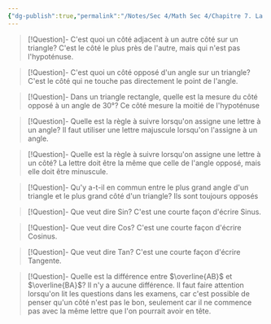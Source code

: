 ```yaml
---
{"dg-publish":true,"permalink":"/Notes/Sec 4/Math Sec 4/Chapitre 7. La trigonométrie/Vocabulaire Important   autres infos/"}
---
```



>[!Question]- C'est quoi un côté adjacent à un autre côté sur un triangle?
>C'est le côté le plus près de l'autre, mais qui n'est pas l'hypoténuse.

>[!Question]- C'est quoi un côté opposé d'un angle sur un triangle?
>C'est le côté qui ne touche pas directement le point de l'angle.

>[!Question]- Dans un triangle rectangle, quelle est la mesure du côté opposé à un angle de 30°?
>Ce côté mesure la moitié de l'hypoténuse

>[!Question]- Quelle est la règle à suivre lorsqu'on assigne une lettre à un angle?
>Il faut utiliser une lettre majuscule lorsqu'on l'assigne à un angle.

>[!Question]- Quelle est la règle à suivre lorsqu'on assigne une lettre à un côté?
>La lettre doit être la même que celle de l'angle opposé, mais elle doit être minuscule.

>[!Question]- Qu'y a-t-il en commun entre le plus grand angle d'un triangle et le plus grand côté d'un triangle?
>Ils sont toujours opposés

>[!Question]- Que veut dire Sin?
>C'est une courte façon d'écrire Sinus.

>[!Question]- Que veut dire Cos?
>C'est une courte façon d'écrire Cosinus.

>[!Question]- Que veut dire Tan?
>C'est une courte façon d'écrire Tangente.

>[!Question]- Quelle est la différence entre $\overline{AB}$ et $\overline{BA}$?
>Il n'y a aucune différence.
>Il faut faire attention lorsqu'on lit les questions dans les examens, car c'est possible de penser qu'un côté n'est pas le bon, seulement car il ne commence pas avec la même lettre que l'on pourrait avoir en tête.

